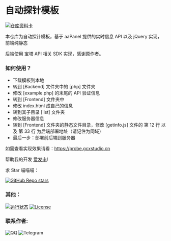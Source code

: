 # 自动探针模板

[![仓库资料卡](https://github-readme-stats.vercel.app/api/pin/?username=Gongcxgithub&repo=aapanel-probe&theme=default_repocard&show_owner=true)](https://github.com/Gongcxgithub/aapanel-probe)

本仓库为自动探针模板，基于 aaPanel 提供的实时信息 API 以及 jQuery 实现，前端纯静态

后端使用 宝塔 API 相关 SDK 实现，感谢原作者。

### 如何使用？

- 下载模板到本地
- 转到 [Backend] 文件夹中的 [php] 文件夹
- 修改 [example.php] 的末尾的 API 验证信息
- 转到 [Frontend] 文件夹中
- 修改 index.html 成自己的信息
- 转到其子目录 [list] 文件夹
- 修改服务器信息
- 转到 [Frontend] 文件夹的静态文件目录，修改 [getinfo.js] 文件的 第 12 行 以及 第 33 行 为后端部署地址（请记住为同域）
- 最后一步：部署前后端到服务器

如需查看实现效果请看：https://probe.gcxstudio.cn

帮助我的开发 [爱发电](https://afdian.net/@GBCLStudio)!

求 Star 喵喵喵：

[![GitHub Repo stars](https://img.shields.io/github/stars/Gongcxgithub/aapanel-probe?label=%E6%9C%AC%E4%BB%93%E5%BA%93%20Star%20%E6%95%B0&logo=Github&color=orange&style=for-the-badge&labelColor=blue)](https://github.com/Gongcxgithub/aapanel-probe)

### 其他：

[![运行状态](https://img.shields.io/website?down_color=red&labelColor=blue&down_message=Offline%20%7C%20%E4%B8%8B%E7%BA%BF&label=DEMO%20%E6%BC%94%E7%A4%BA%E9%A1%B5%E8%BF%90%E8%A1%8C%E7%8A%B6%E6%80%81&style=for-the-badge&up_color=green&up_message=Online%20%7C%20%E5%9C%A8%E7%BA%BF&url=https://probe.gcxstudio.cn)](https://probe.gcxstudio.cn) [![License](https://img.shields.io/github/license/Gongcxgithub/aapanel-probe?color=orange&labelColor=blue&label=%E6%88%91%E4%BB%AC%E6%AD%A3%E5%9C%A8%E4%BD%BF%E7%94%A8&logo=MIT&style=for-the-badge)](https://mit-license.org/)

### 联系作者:

![QQ](https://img.shields.io/static/v1?label=%E8%85%BE%E8%AE%AF%20QQ&message=3175992523&color=orange&style=for-the-badge&labelColor=blue&logoColor=black&logo=Tencent%20QQ) ![Telegram](https://img.shields.io/static/v1?label=Telegram&message=@Gong_cx&color=blue&style=for-the-badge&labelColor=green&logo=telegram)
